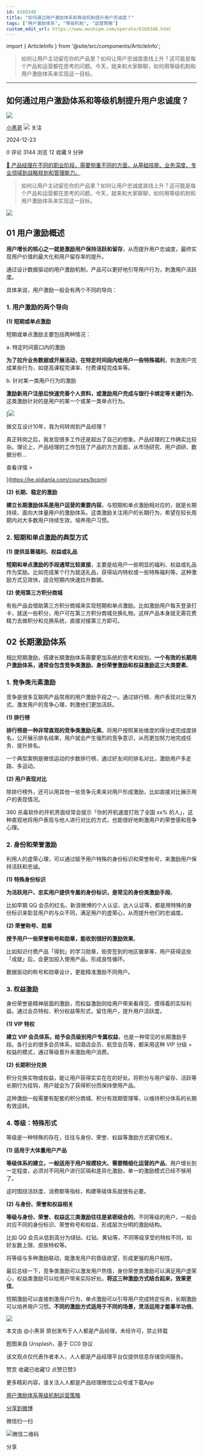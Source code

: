 ```yaml
---
id: 6160348
title: "如何通过用户激励体系和等级机制提升用户忠诚度？"
tags: ["用户激励体系", "等级机制", "运营策略"]
custom_edit_url: https://www.woshipm.com/operate/6160348.html
---
```

import { ArticleInfo } from '@site/src/components/ArticleInfo';

<ArticleInfo
    author="小黑哥"
    authorLink="https://www.woshipm.com/u/1374811"
    published="2024-12-23"
    views={3144}
    comments={0}
    collects={12}
/>

> 如何让用户主动留在你的产品里？如何让用户忠诚度直线上升？这可能是每个产品和运营都在思考的问题。今天，就来和大家聊聊，如何用等级机制和用户激励体系来实现这一目标。

---

## 如何通过用户激励体系和等级机制提升用户忠诚度？

[![](https://static.woshipm.com/view/woshipm_api_def_20230715223738_4143.png?imageView2/1/w/72/h/72/q/100)](https://www.woshipm.com/u/1374811)

[小黑哥](https://www.woshipm.com/u/1374811) ![](https://static.woshipm.com/tag/1101_1@2x.png) 关注

2024-12-23

0 评论 3144 浏览 12 收藏 9 分钟

[🔗 产品经理在不同的职业阶段，需要侧重不同的方面，从基础技能、业务深度、专业领域到战略规划和管理能力。](https://ke.qidianla.com/courses/90pm)

> 如何让用户主动留在你的产品里？如何让用户忠诚度直线上升？这可能是每个产品和运营都在思考的问题。今天，就来和大家聊聊，如何用等级机制和用户激励体系来实现这一目标。

![](https://image.woshipm.com/2023/07/07/47087d62-1c97-11ee-94c6-00163e0b5ff3.jpg)

## 01 用户激励概述

**用户增长的核心之一就是激励用户保持活跃和留存**，从而提升用户忠诚度，最终实现用户价值的最大化和用户留存率的提升。

通过设计数据驱动的用户激励机制，产品可以更好地引导用户行为，刺激用户活跃度。

具体来说，用户激励一般会有两个不同的导向：

### 1\. 用户激励的两个导向

**(1) 短期或单点激励**

短期或单点激励主要包括两种情况：

a. 特定时间窗口内的激励

**为了拉升业务数据或开展活动，在特定时间段内给用户一些特殊福利**，刺激用户完成某些行为，如提高课程完课率、付费课程完成率等。

b. 针对某一类用户行为的激励

**激励新用户注册后快速完善个人资料，或激励用户完成与银行卡绑定等关键行为**。这类激励针对的是用户的某一个或某一类单点行为。

[![](https://image.woshipm.com/2023/08/02/769bf6f4-30e6-11ee-b3cb-00163e0b5ff3.png)

做交互设计10年，我为何转岗到产品经理？

真正转岗之后，我发现很多工作还是超出了自己的想象。产品经理的工作确实比较杂。理论上，产品经理的工作包括了产品的方方面面，从市场研究、用户调研、数据分析...

查看详情 >

](https://ke.qidianla.com/courses/bcpm)

**(2) 长期、稳定的激励**

**建立长期激励体系是用户运营的重要内容**。与短期和单点激励相对应的，就是长期持续、面向大体量用户的激励体系。这类激励关注用户的长期行为，希望在较长周期内对大多数用户持续生效，培养用户习惯。

### 2\. 短期和单点激励的典型方式

**(1) 提供显著福利、权益或礼品**

**短期和单点激励的手段通常比较直接**，主要是给用户一些明显的福利、权益或礼品作为奖励。比如完成某个行为就送礼品，获得站内特权或一些特殊福利等。这种激励方式见效快，适合短期内快速拉升数据。

**(2) 使用第三方积分商城**

有些产品会借助第三方积分商城来实现短期和单点激励。比如激励用户每天登录打卡，就送一些积分，用户可在第三方积分商城兑换礼物。这样产品本身就无需花费精力去做积分和兑换系统，直接对接第三方即可。

## 02 长期激励体系

相比短期激励，搭建长期激励体系需要更加系统的思考和规划。**一个有效的长期用户激励体系，通常会包含竞争类激励、身份荣誉激励和权益激励这三大类要素**。

### 1\. 竞争类元素激励

竞争是很多互联网产品常用的用户激励手段之一。通过排行榜、用户表现对比等方式，激发用户的竞争心理，刺激他们更加活跃。

**(1) 排行榜**

**排行榜是一种非常直观的竞争类激励元素**。将用户按照某些维度的得分或完成度排名，公开展示排名结果，用户就会产生强烈的竞争意识，从而更加努力地完成任务、提升排名。

一个典型案例是微信运动的步数排行榜，通过好友间的排名对比，激励用户多走路、多运动。

**(2) 用户表现对比**

除排行榜外，还可以用其他一些竞争元素来对用户形成激励，比如直接对比展示用户的表现情况。

360 杀毒软件的开机界面经常会提示「你的开机速度打败了全国 xx% 的人」，这种直观地将用户表现与他人进行对比的方式，也能很好地刺激用户的荣誉感和竞争心理。

### 2\. 身份和荣誉激励

利用人的虚荣心理，可以通过赋予用户特殊的身份标识和荣誉称号，来激励用户保持活跃和忠诚。

**(1) 特殊身份标识**

**为活跃用户、忠实用户提供专属的身份标识，是常见的身份类激励手段**。

比如早期 QQ 会员的红名，新浪微博的个人认证、达人认证等，都是用特殊的身份标识来彰显用户的与众不同，满足用户的虚荣心，从而提升他们的忠诚度。

**(2) 荣誉称号、勋章**

**授予用户一些荣誉称号和勋章，能收到很好的激励效果**。

比如知识付费产品「得到」的学习勋章，街旁签到的地区徽章等，用户获得这些「成就」后，会更加投入使用产品，形成良性循环。

数据驱动的称号和勋章设计，更能精准激励不同用户。

### 3\. 权益激励

身份荣誉是精神层面的激励，而权益激励则给用户带来看得见、摸得着的实际利益。通过会员特权、积分权益等形式，留住用户，提升用户活跃度。

**(1) VIP 特权**

**建立 VIP 会员体系，给予会员级别用户专属权益**，也是一种常见的长期激励手段。各行业的很多会员体系，如酒店会员、航空会员等，都采用这种 VIP 分级 + 权益的模式，通过等级晋升来激励用户消费。

**(2) 长期积分兑换**

积分兑换实物或权益，能让用户获得实实在在的好处。将积分与用户留存、活跃等长期行为挂钩，用户就会为了获得积分而保持使用产品。

这种激励一般需要有配套的积分商城、积分有效期管理等，以维持积分体系的长期有效运转。

### 4\. 等级：特殊形式

等级是一种特殊的存在，往往与身份、荣誉、权益等激励方式密切相关。

**(1) 适用于大体量用户产品**

**等级体系的建立，一般适用于用户规模较大、需要精细化运营的产品**。用户增长到一定程度，必须对不同用户进行区隔和差异化激励，单一的激励模式已经不够用了。

这时围绕活跃度、消费额等指标，构建等级体系就很有必要。

**(2) 与身份、荣誉和权益相关**

**等级与身份、荣誉、权益这三类激励往往是紧密结合的**。不同等级的用户，一般会对应不同的身份标识、荣誉称号和权益，形成层次分明的激励结构。

比如 QQ 会员从低到高分为绿钻、红钻、黄钻等，不同等级享受的特权不同，如好友数上限、皮肤特权等。

将等级与多种激励联动，能激发用户的晋级欲望，形成更强的用户粘性。

最后总结一下，竞争类激励可以激发用户热情，身份荣誉类激励可以满足用户虚荣心，权益类激励可以给用户带来实际好处。**将这三种激励方式结合起来，效果更佳**。

短期激励可以直接刺激用户行为，单点激励可以引导用户完成特定任务，长期激励可以培养用户习惯。**不同的激励方式适用于不同的场景，灵活运用才能事半功倍**。

![](https://image.woshipm.com/2024/12/23/d7c4f028-c0bb-11ef-9b16-00163e09d72f.png)

本文由 @小黑哥 原创发布于人人都是产品经理，未经许可，禁止转载

题图来自 Unsplash，基于 CC0 协议

该文观点仅代表作者本人，人人都是产品经理平台仅提供信息存储空间服务。

赞赏 收藏已收藏12 点赞已赞3

更多精彩内容，请关注人人都是产品经理微信公众号或下载App

[用户激励体系](https://www.woshipm.com/tag/%e7%94%a8%e6%88%b7%e6%bf%80%e5%8a%b1%e4%bd%93%e7%b3%bb)[等级机制](https://www.woshipm.com/tag/%e7%ad%89%e7%ba%a7%e6%9c%ba%e5%88%b6)[运营策略](https://www.woshipm.com/tag/%e8%bf%90%e8%90%a5%e7%ad%96%e7%95%a5)

[分享到微博](https://service.weibo.com/share/share.php?appkey=2775287854&title=如何通过用户激励体系和等级机制提升用户忠诚度？&url=https://www.woshipm.com/operate/6160348.html&pic=https://image.woshipm.com/2023/07/07/47087d62-1c97-11ee-94c6-00163e0b5ff3.jpg)

微信扫一扫

![微信二维码](https://api.pwmqr.com/qrcode/create/?url=https://www.woshipm.com/operate/6160348.html)

分享